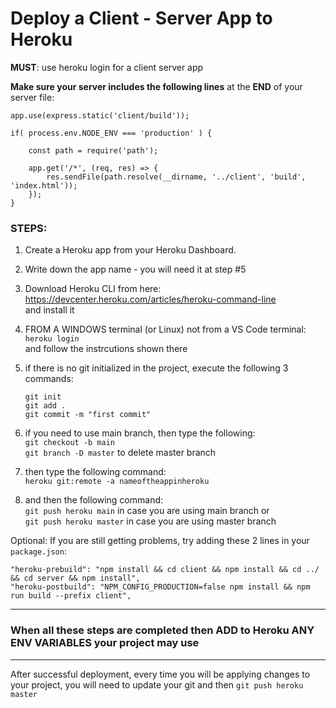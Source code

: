 # Deploy a Client - Server App to Heroku

**MUST**: use heroku login for a client server app

**Make sure your server includes the following lines** at the **END** of your server file: 

```
app.use(express.static('client/build'));

if( process.env.NODE_ENV === 'production' ) {

    const path = require('path');

    app.get('/*', (req, res) => {
        res.sendFile(path.resolve(__dirname, '../client', 'build', 'index.html'));
    });
}
```

### STEPS:

1. Create a Heroku app from your Heroku Dashboard. 
2. Write down the app name - you will need it at step #5
3. Download Heroku CLI from here:\
 https://devcenter.heroku.com/articles/heroku-command-line \
 and install it
2. FROM A WINDOWS terminal (or Linux) not from a VS Code terminal:  
`heroku login` \
and follow the instrcutions shown there
3. if there is no git initialized in the project, execute the following 3 commands:   
   
   `git init` \
   `git add .`\
   `git commit -m "first commit"`
4. if you need to use main branch, then type the following: \
`git checkout -b main` \
`git branch -D master` to delete master branch

5. then type the following command:\
 `heroku git:remote -a nameoftheappinheroku`
6. and then the following command:\
`git push heroku main` in case you are using main branch or\
`git push heroku master` in case you are using master branch

Optional: If you are still getting problems, try adding these 2 lines in your `package.json`:
```
"heroku-prebuild": "npm install && cd client && npm install && cd ../ && cd server && npm install",
"heroku-postbuild": "NPM_CONFIG_PRODUCTION=false npm install && npm run build --prefix client",
```
---

### When all these steps are completed then ADD to Heroku ANY ENV VARIABLES your project may use
---

After successful deployment, every time you will be applying changes to your project, you will need to update your git and then `git push heroku master` 

